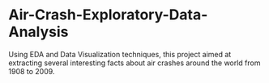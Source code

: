 # Air-Crash-Exploratory-Data-Analysis
Using EDA and Data Visualization techniques, this project aimed at extracting several interesting facts about air crashes around the world from 1908 to 2009.

